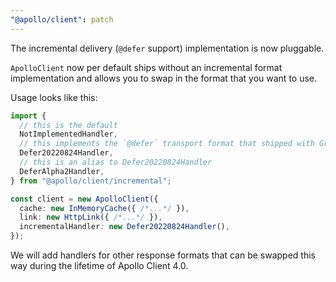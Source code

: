 ```yaml
---
"@apollo/client": patch
---
```


The incremental delivery (`@defer` support) implementation is now pluggable.

`ApolloClient` now per default ships without an incremental format implementation
and allows you to swap in the format that you want to use.

Usage looks like this:

```ts
import {
  // this is the default
  NotImplementedHandler,
  // this implements the `@defer` transport format that shipped with GraphQL 17.0.0-alpha.2
  Defer20220824Handler,
  // this is an alias to Defer20220824Handler
  DeferAlpha2Handler,
} from "@apollo/client/incremental";

const client = new ApolloClient({
  cache: new InMemoryCache({ /*...*/ }),
  link: new HttpLink({ /*...*/ }),
  incrementalHandler: new Defer20220824Handler(),
});
```

We will add handlers for other response formats that can be swapped this way
during the lifetime of Apollo Client 4.0.
